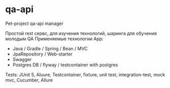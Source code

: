 # qa-api
Pet-project qa-api manager

Простой rest сервс, для изучения технологий, шаринга для обучения молодым QA
Применяемые технологии
App:
- Java / Gradle / Spring / Bean / MVC
- JpaRepository / Web-starter 
- Swagger
- Postgres DB / flyway / testcontainer with postgres
 
Tests:
JUnit 5, Aluure, Testcontainer, fixture, unit test, integration-test, mock mvc, Cucumber, Allure
